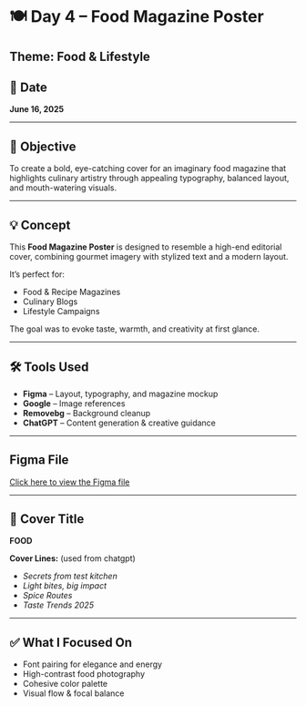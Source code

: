 # 🍽️ Day 4 – Food Magazine Poster  
**Theme:** Food & Lifestyle  
---

## 📅 Date  
**June 16, 2025**

---

## 🎯 Objective  
To create a bold, eye-catching cover for an imaginary food magazine that highlights culinary artistry through appealing typography, balanced layout, and mouth-watering visuals.

---

## 💡 Concept  
This **Food Magazine Poster** is designed to resemble a high-end editorial cover, combining gourmet imagery with stylized text and a modern layout.

It’s perfect for:
- Food & Recipe Magazines  
- Culinary Blogs  
- Lifestyle Campaigns  

The goal was to evoke taste, warmth, and creativity at first glance.

---

## 🛠 Tools Used  
- **Figma** – Layout, typography, and magazine mockup  
- **Google** – Image references  
- **Removebg** – Background cleanup  
- **ChatGPT** – Content generation & creative guidance  

---

## Figma File  
[Click here to view the Figma file](https://www.figma.com/design/uKhpA8iwnxQ3kayThibpjE/Magazine-Cover-Mockup?node-id=0-1&t=bRXICF06acQHq8Lx-1) 

---

## 🧾 Cover Title  
**FOOD**

**Cover Lines:** (used from chatgpt)  
- *Secrets from test kitchen*  
- *Light bites, big impact*  
- *Spice Routes*  
- *Taste Trends 2025*  

---

## ✅ What I Focused On    
- Font pairing for elegance and energy  
- High-contrast food photography  
- Cohesive color palette  
- Visual flow & focal balance  


